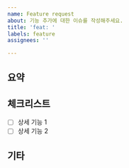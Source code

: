 ```yaml
---
name: Feature request
about: 기능 추가에 대한 이슈를 작성해주세요.
title: 'feat: '
labels: feature
assignees: ''

---
```


## 요약
<!-- 이슈에 대한 요약을 작성해주세요. -->



## 체크리스트
<!-- 이슈에 대해 체크리스트로 나눠 상세하게 정리해주세요. -->

- [ ] 상세 기능 1 
- [ ] 상세 기능 2 

## 기타
<!-- 팀원과 상의가 필요한 부분들을 적어주세요. -->
